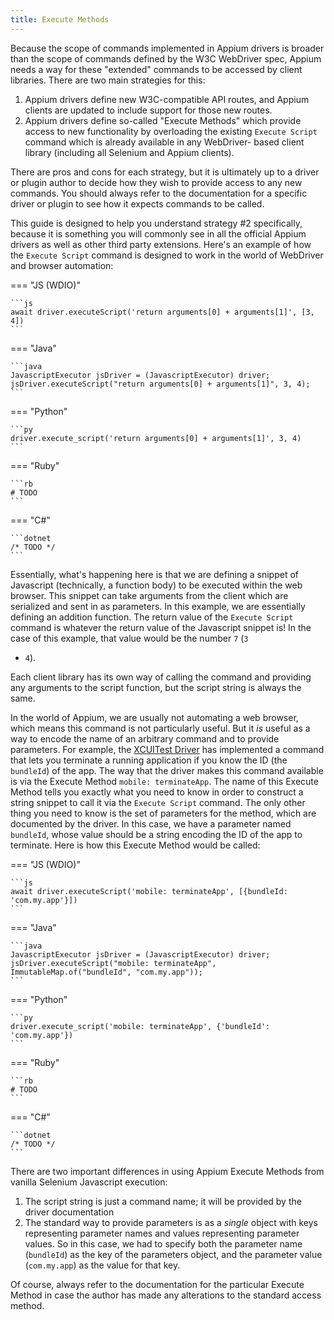 ```yaml
---
title: Execute Methods
---
```


Because the scope of commands implemented in Appium drivers is broader than the scope of commands
defined by the W3C WebDriver spec, Appium needs a way for these "extended" commands to be accessed
by client libraries. There are two main strategies for this:

1. Appium drivers define new W3C-compatible API routes, and Appium clients are updated to include
   support for those new routes.
2. Appium drivers define so-called "Execute Methods" which provide access to new functionality by
   overloading the existing `Execute Script` command which is already available in any WebDriver-
   based client library (including all Selenium and Appium clients).

There are pros and cons for each strategy, but it is ultimately up to a driver or plugin author to
decide how they wish to provide access to any new commands. You should always refer to the
documentation for a specific driver or plugin to see how it expects commands to be called.

This guide is designed to help you understand strategy #2 specifically, because it is something you
will commonly see in all the official Appium drivers as well as other third party extensions.
Here's an example of how the `Execute Script` command is designed to work in the world of WebDriver
and browser automation:

=== "JS (WDIO)"

    ```js
    await driver.executeScript('return arguments[0] + arguments[1]', [3, 4])
    ```

=== "Java"

    ```java
    JavascriptExecutor jsDriver = (JavascriptExecutor) driver;
    jsDriver.executeScript("return arguments[0] + arguments[1]", 3, 4);
    ```

=== "Python"

    ```py
    driver.execute_script('return arguments[0] + arguments[1]', 3, 4)
    ```

=== "Ruby"

    ```rb
    # TODO
    ```

=== "C#"

    ```dotnet
    /* TODO */
    ```

Essentially, what's happening here is that we are defining a snippet of Javascript (technically,
a function body) to be executed within the web browser. This snippet can take arguments from the
client which are serialized and sent in as parameters. In this example, we are essentially defining
an addition function. The return value of the `Execute Script` command is whatever the return value
of the Javascript snippet is! In the case of this example, that value would be the number `7` (`3`
+ `4`).

Each client library has its own way of calling the command and providing any arguments to the
script function, but the script string is always the same.

In the world of Appium, we are usually not automating a web browser, which means this command is
not particularly useful. But it *is* useful as a way to encode the name of an arbitrary command and
to provide parameters. For example, the [XCUITest
Driver](https://github.com/appium/appium-xcuitest-driver) has implemented a command that lets you
terminate a running application if you know the ID (the `bundleId`) of the app. The way that the
driver makes this command available is via the Execute Method `mobile: terminateApp`. The name of
this Execute Method tells you exactly what you need to know in order to construct a string snippet
to call it via the `Execute Script` command. The only other thing you need to know is the set of
parameters for the method, which are documented by the driver. In this case, we have a parameter
named `bundleId`, whose value should be a string encoding the ID of the app to terminate. Here is
how this Execute Method would be called:

=== "JS (WDIO)"

    ```js
    await driver.executeScript('mobile: terminateApp', [{bundleId: 'com.my.app'}])
    ```

=== "Java"

    ```java
    JavascriptExecutor jsDriver = (JavascriptExecutor) driver;
    jsDriver.executeScript("mobile: terminateApp", ImmutableMap.of("bundleId", "com.my.app"));
    ```

=== "Python"

    ```py
    driver.execute_script('mobile: terminateApp', {'bundleId': 'com.my.app'})
    ```

=== "Ruby"

    ```rb
    # TODO
    ```

=== "C#"

    ```dotnet
    /* TODO */
    ```

There are two important differences in using Appium Execute Methods from vanilla Selenium
Javascript execution:

1. The script string is just a command name; it will be provided by the driver documentation
1. The standard way to provide parameters is as a *single* object with keys representing parameter
   names and values representing parameter values. So in this case, we had to specify both the
   parameter name (`bundleId`) as the key of the parameters object, and the parameter value
   (`com.my.app`) as the value for that key.

Of course, always refer to the documentation for the particular Execute Method in case the author
has made any alterations to the standard access method.

